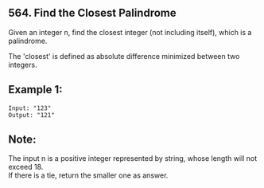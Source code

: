 ## 564. Find the Closest Palindrome

Given an integer n, find the closest integer (not including itself), which is a palindrome.

The 'closest' is defined as absolute difference minimized between two integers.


## Example 1:

```
Input: "123"
Output: "121"
```


## Note:

The input n is a positive integer represented by string, whose length will not exceed 18.  
If there is a tie, return the smaller one as answer.  
